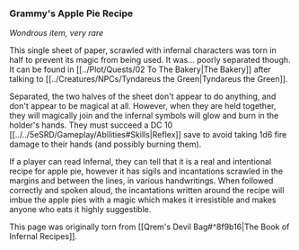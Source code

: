 ### Grammy's Apple Pie Recipe

_Wondrous item, very rare_

This single sheet of paper, scrawled with infernal characters was torn in half to prevent its magic from being used. It was... poorly separated though. It can be found in [[../Plot/Quests/02 To The Bakery|The Bakery]] after talking to [[../Creatures/NPCs/Tyndareus the Green|Tyndareus the Green]].

Separated, the two halves of the sheet don't appear to do anything, and don't appear to be magical at all. However, when they are held together, they will magically join and the infernal symbols will glow and burn in the holder's hands. They must succeed a DC 10 [[../../5eSRD/Gameplay/Abilities#Skills|Reflex]] save to avoid taking 1d6 fire damage to their hands (and possibly burning them). 

If a player can read Infernal, they can tell that it is a real and intentional recipe for apple pie, however it has sigils and incantations scrawled in the margins and between the lines, in various handwritings. When followed correctly and spoken aloud, the incantations written around the recipe will imbue the apple pies with a magic which makes it irresistible and makes anyone who eats it highly suggestible.

This page was originally torn from [[Qrem's Devil Bag#^8f9b16|The Book of Infernal Recipes]].